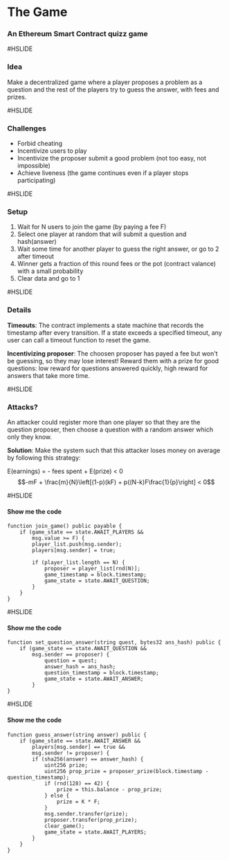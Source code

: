 # The Game
### An Ethereum Smart Contract quizz game

#HSLIDE
### Idea

Make a decentralized game where a player proposes a problem as a question and
the rest of the players try to guess the answer, with fees and prizes.

#HSLIDE
### Challenges

* Forbid cheating
* Incentivize users to play
* Incentivize the proposer submit a good problem (not too easy, not impossible)
* Achieve liveness (the game continues even if a player stops participating)

#HSLIDE
### Setup

1. Wait for N users to join the game (by paying a fee F)
2. Select one player at random that will submit a question and hash(answer)
3. Wait some time for another player to guess the right answer, or go to 2 after timeout
4. Winner gets a fraction of this round fees or the pot (contract valance) with a small probability
5. Clear data and go to 1

#HSLIDE
### Details

**Timeouts**: 
The contract implements a state machine that records the timestamp after every transition.  If a state exceeds a specified timeout, any user can call a timeout function to reset the game.

**Incentivizing proposer**: 
The choosen proposer has payed a fee but won't be guessing, so they may lose interest!  Reward them with a prize for good questions: low reward for questions answered quickly, high reward for answers that take more time.

#HSLIDE
### Attacks?

An attacker could register more than one player so that they are the question
proposer, then choose a question with a random answer which only they know.

**Solution**:
Make the system such that this attacker loses money on average by following this strategy:

E(earnings) = - fees spent + E(prize) < 0
$$-mF + \frac{m}{N}\left[(1-p)(kF) + p((N-k)F\frac{1}{p}\right] < 0$$

#HSLIDE
#### Show me the code
```
function join_game() public payable {
    if (game_state == state.AWAIT_PLAYERS &&
        msg.value >= F) {
        player_list.push(msg.sender);
        players[msg.sender] = true;

        if (player_list.length == N) {
            proposer = player_list[rnd(N)];
            game_timestamp = block.timestamp;
            game_state = state.AWAIT_QUESTION;
        }
    }
}
```

#HSLIDE
#### Show me the code
```
function set_question_answer(string quest, bytes32 ans_hash) public {
    if (game_state == state.AWAIT_QUESTION &&
        msg.sender == proposer) {
            question = quest;
            answer_hash = ans_hash;
            question_timestamp = block.timestamp;
            game_state = state.AWAIT_ANSWER;
        }
}
```

#HSLIDE
#### Show me the code
```
function guess_answer(string answer) public {
    if (game_state == state.AWAIT_ANSWER &&
        players[msg.sender] == true &&
        msg.sender != proposer) {
        if (sha256(answer) == answer_hash) {
            uint256 prize;
            uint256 prop_prize = proposer_prize(block.timestamp - question_timestamp);
            if (rnd(128) == 42) {
                prize = this.balance - prop_prize;    
            } else {
                prize = K * F;
            }
            msg.sender.transfer(prize);
            proposer.transfer(prop_prize);
            clear_game();
            game_state = state.AWAIT_PLAYERS;
        }
    }
}
```
